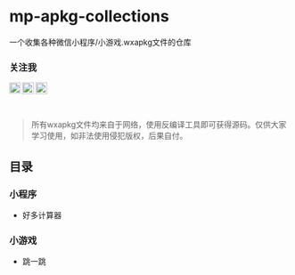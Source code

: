 # mp-apkg-collections
一个收集各种微信小程序/小游戏.wxapkg文件的仓库

### 关注我
<a href="https://www.zhihu.com/people/ezshine">
  <img align="left" alt="大帅 | zhihu.com" width="20px" src="https://www.zhihu.com/favicon.ico" />
</a>
<a href="https://juejin.im/user/2955079655898093">
  <img align="left" alt="大帅搞全栈 | juejin.im" width="21px" src="https://juejin.im/favicon.ico" />
</a>
<a href="https://space.bilibili.com/422646817">
  <img align="left" alt="大帅ezshine | bilibili.com" width="21px" src="https://www.bilibili.com/favicon.ico" />
</a>

<br />
<br />
<br />


> 所有wxapkg文件均来自于网络，使用反编译工具即可获得源码。仅供大家学习使用，如非法使用侵犯版权，后果自付。


## 目录

### 小程序

- 好多计算器

### 小游戏

- 跳一跳